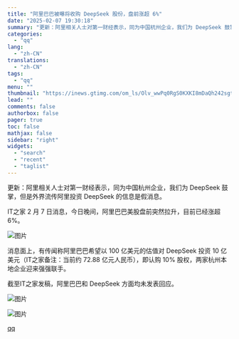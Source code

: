 ```yaml
---
title: "阿里巴巴被曝将收购 DeepSeek 股份，盘前涨超 6%"
date: "2025-02-07 19:30:18"
summary: "更新：阿里相关人士对第一财经表示，同为中国杭州企业，我们为 DeepSeek 鼓掌，但是外界流传阿里..."
categories:
  - "qq"
lang:
  - "zh-CN"
translations:
  - "zh-CN"
tags:
  - "qq"
menu: ""
thumbnail: "https://inews.gtimg.com/om_ls/Olv_wwPq0RgS0KXKI8mDaQh242sgtVYTu5G4_goeyGjxwAA_640360/0"
lead: ""
comments: false
authorbox: false
pager: true
toc: false
mathjax: false
sidebar: "right"
widgets:
  - "search"
  - "recent"
  - "taglist"
---
```


更新：阿里相关人士对第一财经表示，同为中国杭州企业，我们为 DeepSeek 鼓掌，但是外界流传阿里投资 DeepSeek 的信息是假消息。

IT之家 2 月 7 日消息，今日晚间，阿里巴巴美股盘前突然拉升，目前已经涨超 6%。

![图片](https://inews.gtimg.com/om_bt/O3GbIFJVicqguNHeqtfeWQxjLAn3eVakq_kml8vF8JwggAA/641)

消息面上，有传闻称阿里巴巴希望以 100 亿美元的估值对 DeepSeek 投资 10 亿美元（IT之家备注：当前约 72.88 亿元人民币），即认购 10% 股权，两家杭州本地企业迎来强强联手。

截至IT之家发稿，阿里巴巴和 DeepSeek 方面均未发表回应。

![图片](https://inews.gtimg.com/om_bt/OEYiFLkl08ng1DMOMtpH-FoFsVkf-TSb8Bpr2GKftlUmsAA/641)

![图片](https://inews.gtimg.com/om_bt/OLBjoRxUPAsuJI5UWpipxu5hm-VqOdvt95M_HhLTFDNXkAA/641)

[qq](https://new.qq.com/rain/a/20250207A082FC00)

